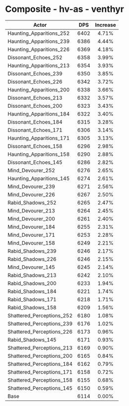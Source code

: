 # Composite - hv-as - venthyr
| Actor | DPS | Increase |
|---|:---:|:---:|
|Haunting_Apparitions_252|6402|4.71%|
|Haunting_Apparitions_239|6386|4.44%|
|Haunting_Apparitions_226|6369|4.18%|
|Dissonant_Echoes_252|6358|3.99%|
|Haunting_Apparitions_213|6354|3.93%|
|Dissonant_Echoes_239|6350|3.85%|
|Dissonant_Echoes_226|6342|3.72%|
|Haunting_Apparitions_200|6338|3.66%|
|Dissonant_Echoes_213|6332|3.57%|
|Dissonant_Echoes_200|6323|3.43%|
|Haunting_Apparitions_184|6322|3.40%|
|Dissonant_Echoes_184|6315|3.28%|
|Dissonant_Echoes_171|6306|3.14%|
|Haunting_Apparitions_171|6305|3.13%|
|Dissonant_Echoes_158|6296|2.98%|
|Haunting_Apparitions_158|6290|2.88%|
|Dissonant_Echoes_145|6286|2.82%|
|Mind_Devourer_252|6276|2.65%|
|Haunting_Apparitions_145|6274|2.61%|
|Mind_Devourer_239|6271|2.56%|
|Mind_Devourer_226|6267|2.50%|
|Rabid_Shadows_252|6265|2.47%|
|Mind_Devourer_213|6264|2.45%|
|Mind_Devourer_200|6261|2.40%|
|Mind_Devourer_184|6255|2.31%|
|Mind_Devourer_171|6253|2.28%|
|Mind_Devourer_158|6249|2.21%|
|Rabid_Shadows_239|6246|2.17%|
|Rabid_Shadows_226|6246|2.15%|
|Mind_Devourer_145|6245|2.14%|
|Rabid_Shadows_213|6242|2.10%|
|Rabid_Shadows_200|6233|1.94%|
|Rabid_Shadows_184|6221|1.74%|
|Rabid_Shadows_171|6218|1.71%|
|Rabid_Shadows_158|6209|1.56%|
|Shattered_Perceptions_252|6180|1.08%|
|Shattered_Perceptions_239|6176|1.02%|
|Shattered_Perceptions_226|6173|0.96%|
|Rabid_Shadows_145|6171|0.93%|
|Shattered_Perceptions_213|6169|0.90%|
|Shattered_Perceptions_200|6165|0.84%|
|Shattered_Perceptions_184|6162|0.79%|
|Shattered_Perceptions_171|6158|0.72%|
|Shattered_Perceptions_158|6155|0.68%|
|Shattered_Perceptions_145|6150|0.59%|
|Base|6114|0.00%|
